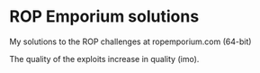 # ROP Emporium solutions
My solutions to the ROP challenges at ropemporium.com (64-bit)

The quality of the exploits increase in quality (imo). 
